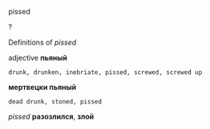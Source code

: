 pissed

?


Definitions of _pissed_

adjective
**пьяный**

    drunk, drunken, inebriate, pissed, screwed, screwed up
**мертвецки пьяный**

    dead drunk, stoned, pissed

_pissed_
**разозлился**, **злой**